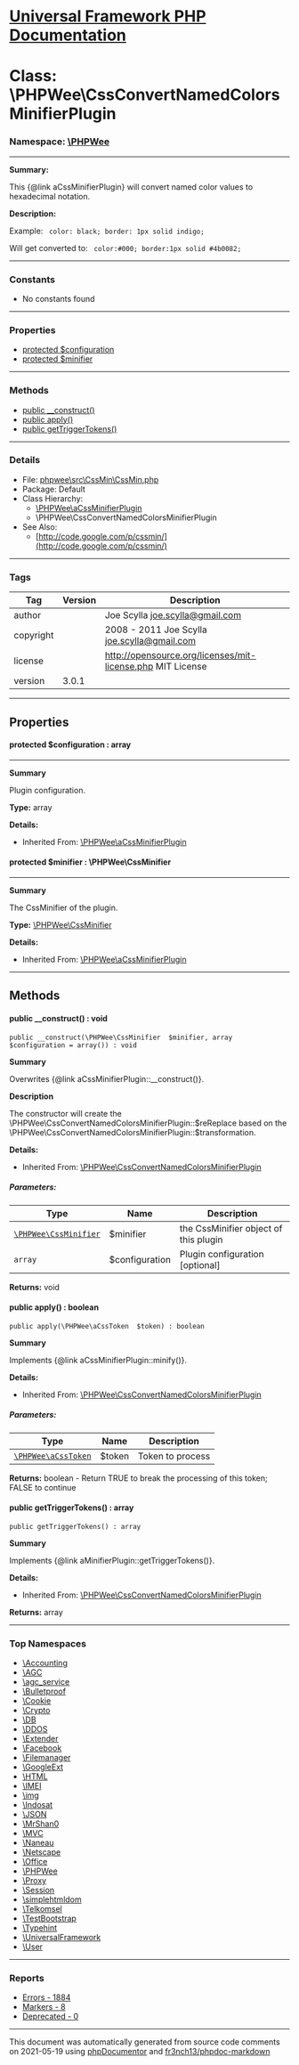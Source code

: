 # [Universal Framework PHP Documentation](../home.md)

# Class: \PHPWee\CssConvertNamedColorsMinifierPlugin
### Namespace: [\PHPWee](../namespaces/PHPWee.md)
---
**Summary:**

This {@link aCssMinifierPlugin} will convert named color values to hexadecimal notation.

**Description:**

Example:
<code>
color: black;
border: 1px solid indigo;
</code>

Will get converted to:
<code>
color:#000;
border:1px solid #4b0082;
</code>

---
### Constants
* No constants found
---
### Properties
* [protected $configuration](../classes/PHPWee.aCssMinifierPlugin.md#property_configuration)
* [protected $minifier](../classes/PHPWee.aCssMinifierPlugin.md#property_minifier)
---
### Methods
* [public __construct()](../classes/PHPWee.CssConvertNamedColorsMinifierPlugin.md#method___construct)
* [public apply()](../classes/PHPWee.CssConvertNamedColorsMinifierPlugin.md#method_apply)
* [public getTriggerTokens()](../classes/PHPWee.CssConvertNamedColorsMinifierPlugin.md#method_getTriggerTokens)
---
### Details
* File: [phpwee\src\CssMin\CssMin.php](../files/phpwee.src.CssMin.CssMin.md)
* Package: Default
* Class Hierarchy: 
  * [\PHPWee\aCssMinifierPlugin](../classes/PHPWee.aCssMinifierPlugin.md)
  * \PHPWee\CssConvertNamedColorsMinifierPlugin
* See Also:
  * [http://code.google.com/p/cssmin/](http://code.google.com/p/cssmin/)
---
### Tags
| Tag | Version | Description |
| --- | ------- | ----------- |
| author |  | Joe Scylla <joe.scylla@gmail.com> |
| copyright |  | 2008 - 2011 Joe Scylla <joe.scylla@gmail.com> |
| license |  | http://opensource.org/licenses/mit-license.php MIT License |
| version | 3.0.1 |  |
---
## Properties
<a name="property_configuration"></a>
#### protected $configuration : array
---
**Summary**

Plugin configuration.

**Type:** array

**Details:**
* Inherited From: [\PHPWee\aCssMinifierPlugin](../classes/PHPWee.aCssMinifierPlugin.md)


<a name="property_minifier"></a>
#### protected $minifier : \PHPWee\CssMinifier
---
**Summary**

The CssMinifier of the plugin.

**Type:** <a href="../classes/PHPWee.CssMinifier.html">\PHPWee\CssMinifier</a>

**Details:**
* Inherited From: [\PHPWee\aCssMinifierPlugin](../classes/PHPWee.aCssMinifierPlugin.md)



---
## Methods
<a name="method___construct" class="anchor"></a>
#### public __construct() : void

```
public __construct(\PHPWee\CssMinifier  $minifier, array  $configuration = array()) : void
```

**Summary**

Overwrites {@link aCssMinifierPlugin::__construct()}.

**Description**

The constructor will create the \PHPWee\CssConvertNamedColorsMinifierPlugin::$reReplace
based on the \PHPWee\CssConvertNamedColorsMinifierPlugin::$transformation.

**Details:**
* Inherited From: [\PHPWee\CssConvertNamedColorsMinifierPlugin](../classes/PHPWee.CssConvertNamedColorsMinifierPlugin.md)
##### Parameters:
| Type | Name | Description |
| ---- | ---- | ----------- |
| <code><a href="../classes/PHPWee.CssMinifier.html">\PHPWee\CssMinifier</a></code> | $minifier  | the CssMinifier object of this plugin |
| <code>array</code> | $configuration  | Plugin configuration [optional] |

**Returns:** void


<a name="method_apply" class="anchor"></a>
#### public apply() : boolean

```
public apply(\PHPWee\aCssToken  $token) : boolean
```

**Summary**

Implements {@link aCssMinifierPlugin::minify()}.

**Details:**
* Inherited From: [\PHPWee\CssConvertNamedColorsMinifierPlugin](../classes/PHPWee.CssConvertNamedColorsMinifierPlugin.md)
##### Parameters:
| Type | Name | Description |
| ---- | ---- | ----------- |
| <code><a href="../classes/PHPWee.aCssToken.html">\PHPWee\aCssToken</a></code> | $token  | Token to process |

**Returns:** boolean - Return TRUE to break the processing of this token; FALSE to continue


<a name="method_getTriggerTokens" class="anchor"></a>
#### public getTriggerTokens() : array

```
public getTriggerTokens() : array
```

**Summary**

Implements {@link aMinifierPlugin::getTriggerTokens()}.

**Details:**
* Inherited From: [\PHPWee\CssConvertNamedColorsMinifierPlugin](../classes/PHPWee.CssConvertNamedColorsMinifierPlugin.md)

**Returns:** array



---

### Top Namespaces

* [\Accounting](../namespaces/Accounting.md)
* [\AGC](../namespaces/AGC.md)
* [\agc_service](../namespaces/agc_service.md)
* [\Bulletproof](../namespaces/Bulletproof.md)
* [\Cookie](../namespaces/Cookie.md)
* [\Crypto](../namespaces/Crypto.md)
* [\DB](../namespaces/DB.md)
* [\DDOS](../namespaces/DDOS.md)
* [\Extender](../namespaces/Extender.md)
* [\Facebook](../namespaces/Facebook.md)
* [\Filemanager](../namespaces/Filemanager.md)
* [\GoogleExt](../namespaces/GoogleExt.md)
* [\HTML](../namespaces/HTML.md)
* [\IMEI](../namespaces/IMEI.md)
* [\img](../namespaces/img.md)
* [\Indosat](../namespaces/Indosat.md)
* [\JSON](../namespaces/JSON.md)
* [\MrShan0](../namespaces/MrShan0.md)
* [\MVC](../namespaces/MVC.md)
* [\Naneau](../namespaces/Naneau.md)
* [\Netscape](../namespaces/Netscape.md)
* [\Office](../namespaces/Office.md)
* [\PHPWee](../namespaces/PHPWee.md)
* [\Proxy](../namespaces/Proxy.md)
* [\Session](../namespaces/Session.md)
* [\simplehtmldom](../namespaces/simplehtmldom.md)
* [\Telkomsel](../namespaces/Telkomsel.md)
* [\TestBootstrap](../namespaces/TestBootstrap.md)
* [\Typehint](../namespaces/Typehint.md)
* [\UniversalFramework](../namespaces/UniversalFramework.md)
* [\User](../namespaces/User.md)

---

### Reports
* [Errors - 1884](../reports/errors.md)
* [Markers - 8](../reports/markers.md)
* [Deprecated - 0](../reports/deprecated.md)

---

This document was automatically generated from source code comments on 2021-05-19 using [phpDocumentor](http://www.phpdoc.org/) and [fr3nch13/phpdoc-markdown](https://github.com/fr3nch13/phpdoc-markdown)
